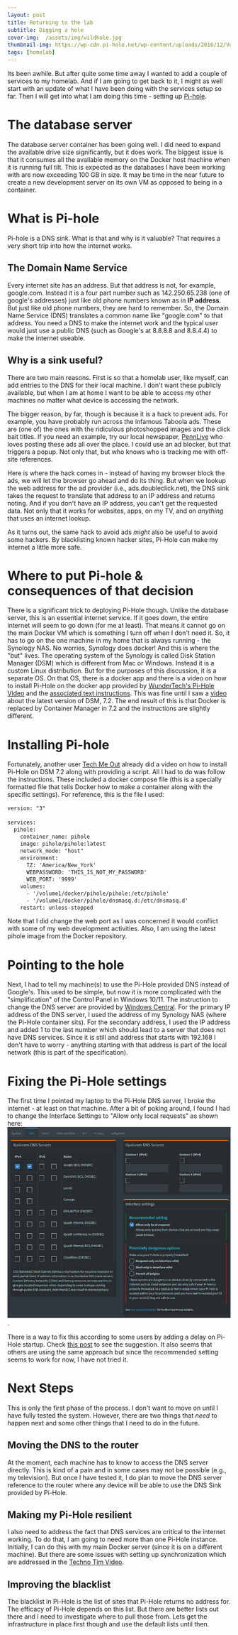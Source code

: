 ```yaml
---
layout: post
title: Returning to the lab
subtitle: Digging a hole
cover-img:  /assets/img/wildhole.jpg
thumbnail-img: https://wp-cdn.pi-hole.net/wp-content/uploads/2016/12/Vortex-R.png
tags: [homelab]
---
```


Its been awhile.  But after quite some time away I wanted to add a couple of services to my homelab.  And if I am going to get back to it, I might as well start with an update of what I have been doing with the services setup so far.  Then I will get into what I am doing this time - setting up [Pi-hole](https://pi-hole.net/).

# The database server
The database server container has been going well.  I did need to expand the available drive size significantly, but it does work.  The biggest issue is that it consumes all the available memory on the Docker host machine when it is running full tilt.  This is expected as the databases I have been working with are now exceeding 100 GB in size.  It may be time in the near future to create a new development server on its own VM as opposed to being in a container.

# What is Pi-hole
Pi-hole is a DNS sink.  What is that and why is it valuable?  That requires a very short trip into how the internet works.

## The Domain Name Service
Every internet site has an address.  But that address is not, for example, google.com.  Instead it is a four part number such as 142.250.65.238 (one of google's addresses) just like old phone numbers known as in **IP address**.  But just like old phone numbers, they are hard to remember.  So, the Domain Name Service (DNS) translates a common name like "google.com" to that address.  You need a DNS to make the internet work and the typical user would just use a public DNS (such as Google's at 8.8.8.8 and 8.8.4.4) to make the internet useable.

## Why is a sink useful?
There are two main reasons.  First is so that a homelab user, like myself, can add entries to the DNS for their local machine.  I don't want these publicly available, but when I am at home I want to be able to access my other machines no matter what device is accessing the network.

The bigger reason, by far, though is because it is a hack to prevent ads.  For example, you have probably run across the infamous Taboola ads.  These are (one of) the ones with the ridiculous photoshopped images and the click bait titles.  If you need an example, try our local newspaper, [PennLive](https://www.pennlive.com/) who loves posting these ads all over the place.  I could use an ad blocker, but that triggers a popup.  Not only that, but who knows who is tracking me with off-site references.

Here is where the hack comes in - instead of having my browser block the ads, we will let the browser go ahead and do its thing.  But when we lookup the web address for the ad provider (i.e., ads.doubleclick.net), the DNS sink takes the request to translate that address to an IP address and returns noting.  And if you don't have an IP address, you can't get the requested data.  Not only that it works for websites, apps, on my TV, and on *anything* that uses an internet lookup.

As it turns out, the same hack to avoid ads *might* also be useful to avoid some hackers.  By blacklisting known hacker sites, Pi-Hole can make my internet a little more safe.

# Where to put Pi-hole & consequences of that decision
There is a significant trick to deploying Pi-Hole though.  Unlike the database server, this is an essential internet service.  If it goes down, the entire internet will seem to go down (for me at least).  That means it cannot go on the main Docker VM which is something I turn off when I don't need it.  So, it has to go on the one machine in my home that is always running - the Synology NAS.  No worries, Synology does docker!  And this is where the "but" lives.  The operating system of the Synology is called Disk Station Manager (DSM) which is different from Mac or Windows.  Instead it is a custom Linux distribution.  But for the purposes of this discussion, it is a separate OS.  On that OS, there is a docker app and there is a video on how to install Pi-Hole on the docker app provided by [WunderTech's Pi-Hole Video](https://youtu.be/OzI5DRfVAdc?si=g4u4dffbS4OVHRWF) and the [associated text instructions](https://www.wundertech.net/how-to-setup-pi-hole-on-a-synology-nas-two-methods/).  This was fine until I saw a [video](https://youtu.be/_iffYh7Ewy8?si=k1f2ga0Ot99ISXUf) about the latest version of DSM, 7.2.  The end result of this is that Docker is replaced by Container Manager in 7.2 and the instructions are slightly different.

# Installing Pi-hole
Fortunately, another user [Tech Me Out](https://youtu.be/Xk6DBMAK5Bk?si=IZNkiV6zPLT1pKPG) already did a video on how to install Pi-Hole on DSM 7.2 along with providing a script.  All I had to do was follow the instructions.  These included a docker compose file (this is a specially formatted file that tells Docker how to make a container along with the specific settings).  For reference, this is the file I used:
```
version: "3"

services:
  pihole:
    container_name: pihole
    image: pihole/pihole:latest
    network_mode: "host"
    environment:
      TZ: 'America/New_York'
      WEBPASSWORD: 'THIS_IS_NOT_MY_PASSWORD'
      WEB_PORT: '9999'
    volumes:
      - '/volume1/docker/pihole/pihole:/etc/pihole'
      - '/volume1/docker/pihole/dnsmasq.d:/etc/dnsmasq.d'
    restart: unless-stopped
```
Note that I did change the web port as I was concerned it would conflict with some of my web development activities.  Also, I am using the latest pihole image from the Docker repository.

# Pointing to the hole
Next, I had to tell my machine(s) to use the Pi-Hole provided DNS instead of Google's.  This used to be simple, but now it is more complicated with the "simplification" of the Control Panel in Windows 10/11.  The instruction to change the DNS server are provided by [Windows Central](https://www.windowscentral.com/how-change-your-pcs-dns-settings-windows-10).  For the primary IP address of the DNS server, I used the address of my Synology NAS (where the Pi-Hole container sits).  For the secondary address, I used the IP address and added 1 to the last number which should lead to a server that does not have DNS services.  Since it is still and address that starts with 192.168 I don't have to worry - anything starting with that address is part of the local network (this is part of the specification).

# Fixing the Pi-Hole settings
The first time I pointed my laptop to the Pi-Hole DNS server, I broke the internet - at least on that machine.  After a bit of poking around, I found I had to change the Interface Settings to "Allow only local requests" as shown here:  ![Pi-Hole DNS Settings](/assets/img/PiSettings.png).

There is a way to fix this according to some users by adding a delay on Pi-Hole startup.  Check [this post](https://discourse.pi-hole.net/t/interface-eth0-does-not-currently-exist/51810) to see the suggestion.  It also seems that others are using the same approach but since the recommended setting seems to work for now, I have not tried it.

# Next Steps
This is only the first phase of the process.  I don't want to move on until I have fully tested the system.  However, there are two things that *need* to happen next and some other things that I need to do in the future.

## Moving the DNS to the router
At the moment, each machine has to know to access the DNS server directly.  This is kind of a pain and in some cases may not be possible (e.g., my television).  But once I have tested it, I do plan to move the DNS server reference to the router where any device will be able to use the DNS Sink provided by Pi-Hole.

## Making my Pi-Hole resilient
I also need to address the fact that DNS services are critical to the internet working.  To do that, I am going to need more than one Pi-Hole instance.  Initially, I can do this with my main Docker server (since it is on a different machine).  But there are some issues with setting up synchronization which are addressed in the [Techno Tim Video](https://youtu.be/IFVYe3riDRA?si=vZkM03vfMLhQx92d).

## Improving the blacklist
The blacklist in Pi-Hole is the list of sites that Pi-Hole returns no address for.  The efficacy of Pi-Hole depends on this list.  But there are better lists out there and I need to investigate where to pull those from.  Lets get the infrastructure in place first though and use the default lists until then.